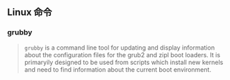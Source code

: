 ## Linux 命令

### grubby

> `grubby` is a command line tool for updating and display information about the configuration files for the grub2 and zipl boot loaders. It is primaryily designed to be used from scripts which install new kernels and need to find information about the current boot environment.
